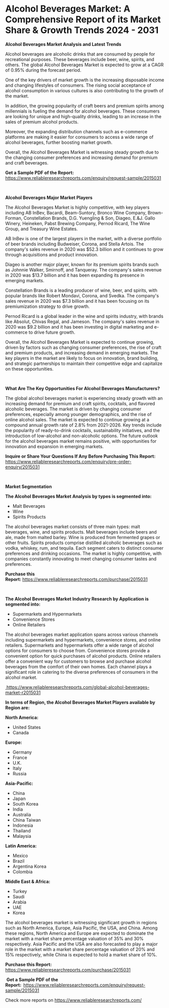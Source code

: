 <p><h1>Alcohol Beverages Market: A Comprehensive Report of its Market Share & Growth Trends 2024 - 2031</h1></p><p><strong>Alcohol Beverages Market Analysis and Latest Trends</strong></p>
<p><p>Alcohol beverages are alcoholic drinks that are consumed by people for recreational purposes. These beverages include beer, wine, spirits, and others. The global Alcohol Beverages Market is expected to grow at a CAGR of 0.95% during the forecast period. </p><p>One of the key drivers of market growth is the increasing disposable income and changing lifestyles of consumers. The rising social acceptance of alcohol consumption in various cultures is also contributing to the growth of the market. </p><p>In addition, the growing popularity of craft beers and premium spirits among millennials is fueling the demand for alcohol beverages. These consumers are looking for unique and high-quality drinks, leading to an increase in the sales of premium alcohol products. </p><p>Moreover, the expanding distribution channels such as e-commerce platforms are making it easier for consumers to access a wide range of alcohol beverages, further boosting market growth. </p><p>Overall, the Alcohol Beverages Market is witnessing steady growth due to the changing consumer preferences and increasing demand for premium and craft beverages.</p></p>
<p><strong>Get a Sample PDF of the Report:&nbsp;</strong> <a href="https://www.reliableresearchreports.com/enquiry/request-sample/2015031">https://www.reliableresearchreports.com/enquiry/request-sample/2015031</a></p>
<p>&nbsp;</p>
<p><strong>Alcohol Beverages Major Market Players</strong></p>
<p><p>The Alcohol Beverages Market is highly competitive, with key players including AB InBev, Bacardi, Beam-Suntory, Bronco Wine Company, Brown-Forman, Constellation Brands, D.G. Yuengling & Son, Diageo, E.&J. Gallo Winery, Heineken, Pabst Brewing Company, Pernod Ricard, The Wine Group, and Treasury Wine Estates.</p><p>AB InBev is one of the largest players in the market, with a diverse portfolio of beer brands including Budweiser, Corona, and Stella Artois. The company's sales revenue in 2020 was $52.3 billion and it continues to grow through acquisitions and product innovation.</p><p>Diageo is another major player, known for its premium spirits brands such as Johnnie Walker, Smirnoff, and Tanqueray. The company's sales revenue in 2020 was $13.7 billion and it has been expanding its presence in emerging markets.</p><p>Constellation Brands is a leading producer of wine, beer, and spirits, with popular brands like Robert Mondavi, Corona, and Svedka. The company's sales revenue in 2020 was $7.3 billion and it has been focusing on its premiumization strategy to drive growth.</p><p>Pernod Ricard is a global leader in the wine and spirits industry, with brands like Absolut, Chivas Regal, and Jameson. The company's sales revenue in 2020 was $9.2 billion and it has been investing in digital marketing and e-commerce to drive future growth.</p><p>Overall, the Alcohol Beverages Market is expected to continue growing, driven by factors such as changing consumer preferences, the rise of craft and premium products, and increasing demand in emerging markets. The key players in the market are likely to focus on innovation, brand building, and strategic partnerships to maintain their competitive edge and capitalize on these opportunities.</p></p>
<p>&nbsp;</p>
<p><strong>What Are The Key Opportunities For Alcohol Beverages Manufacturers?</strong></p>
<p><p>The global alcohol beverages market is experiencing steady growth with an increasing demand for premium and craft spirits, cocktails, and flavored alcoholic beverages. The market is driven by changing consumer preferences, especially among younger demographics, and the rise of online alcohol sales. The market is expected to continue growing at a compound annual growth rate of 2.8% from 2021-2026. Key trends include the popularity of ready-to-drink cocktails, sustainability initiatives, and the introduction of low-alcohol and non-alcoholic options. The future outlook for the alcohol beverages market remains positive, with opportunities for innovation and expansion in emerging markets.</p></p>
<p><strong>Inquire or Share Your Questions If Any Before Purchasing This Report:</strong> <a href="https://www.reliableresearchreports.com/enquiry/pre-order-enquiry/2015031">https://www.reliableresearchreports.com/enquiry/pre-order-enquiry/2015031</a></p>
<p>&nbsp;</p>
<p><strong>Market Segmentation</strong></p>
<p><strong>The Alcohol Beverages Market Analysis by types is segmented into:</strong></p>
<p><ul><li>Malt Beverages</li><li>Wine</li><li>Spirits Products</li></ul></p>
<p><p>The alcohol beverages market consists of three main types: malt beverages, wine, and spirits products. Malt beverages include beers and ale, made from malted barley. Wine is produced from fermented grapes or other fruits. Spirits products comprise distilled alcoholic beverages such as vodka, whiskey, rum, and tequila. Each segment caters to distinct consumer preferences and drinking occasions. The market is highly competitive, with companies constantly innovating to meet changing consumer tastes and preferences.</p></p>
<p><strong>Purchase this Report:&nbsp;</strong><a href="https://www.reliableresearchreports.com/purchase/2015031">https://www.reliableresearchreports.com/purchase/2015031</a></p>
<p>&nbsp;</p>
<p><strong>The Alcohol Beverages Market Industry Research by Application is segmented into:</strong></p>
<p><ul><li>Supermarkets and Hypermarkets</li><li>Convenience Stores</li><li>Online Retailers</li></ul></p>
<p><p>The alcohol beverages market application spans across various channels including supermarkets and hypermarkets, convenience stores, and online retailers. Supermarkets and hypermarkets offer a wide range of alcohol options for consumers to choose from. Convenience stores provide a convenient option for quick purchases of alcohol products. Online retailers offer a convenient way for customers to browse and purchase alcohol beverages from the comfort of their own homes. Each channel plays a significant role in catering to the diverse preferences of consumers in the alcohol market.</p></p>
<p><a href="https://www.reliableresearchreports.com/global-alcohol-beverages-market-r2015031">&nbsp;https://www.reliableresearchreports.com/global-alcohol-beverages-market-r2015031</a></p>
<p><strong>In terms of Region, the Alcohol Beverages Market Players available by Region are:</strong></p>
<p>
    <p> <strong> North America: </strong>
        <ul>
            <li>United States</li>
            <li>Canada</li>
        </ul>
        </p> 
    <p> <strong> Europe: </strong>
        <ul>
            <li>Germany</li>
            <li>France</li>
            <li>U.K.</li>
            <li>Italy</li>
            <li>Russia</li>
        </ul>
        </p> 
    <p> <strong> Asia-Pacific: </strong>
        <ul>
            <li>China</li>
            <li>Japan</li>
            <li>South Korea</li>
            <li>India</li>
            <li>Australia</li>
            <li>China Taiwan</li>
            <li>Indonesia</li>
            <li>Thailand</li>
            <li>Malaysia</li>
        </ul>
        </p> 
    <p> <strong> Latin America: </strong>
        <ul>
            <li>Mexico</li>
            <li>Brazil</li>
            <li>Argentina Korea</li>
            <li>Colombia</li>
        </ul>
        </p> 
    <p> <strong> Middle East & Africa: </strong>
        <ul>
            <li>Turkey</li>
            <li>Saudi</li>
            <li>Arabia</li>
            <li>UAE</li>
            <li>Korea</li>
        </ul>
    </p>
    </p>
<p><p>The alcohol beverages market is witnessing significant growth in regions such as North America, Europe, Asia Pacific, the USA, and China. Among these regions, North America and Europe are expected to dominate the market with a market share percentage valuation of 35% and 30% respectively. Asia Pacific and the USA are also forecasted to play a major role in the market with a market share percentage valuation of 20% and 15% respectively, while China is expected to hold a market share of 10%.</p></p>
<p><strong>Purchase this Report: </strong><a href="https://www.reliableresearchreports.com/purchase/2015031">https://www.reliableresearchreports.com/purchase/2015031</a></p>
<p>&nbsp;<strong>Get a Sample PDF of the Report:&nbsp;&nbsp;</strong><a href="https://www.reliableresearchreports.com/enquiry/request-sample/2015031">https://www.reliableresearchreports.com/enquiry/request-sample/2015031</a></p>
<p><strong></strong></p>
<p>Check more reports on <a href="https://www.reliableresearchreports.com/">https://www.reliableresearchreports.com/</a></p>